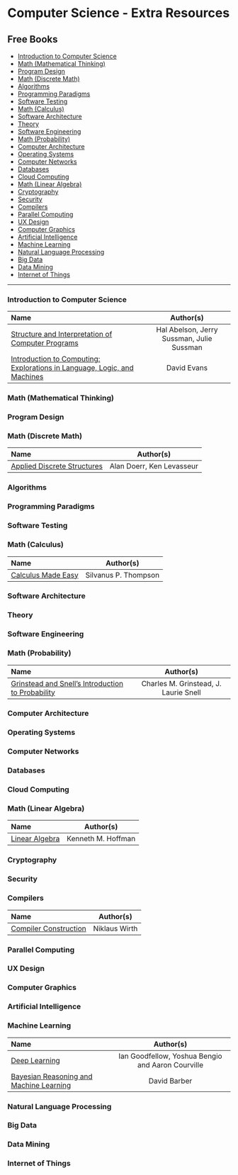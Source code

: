 # Computer Science - Extra Resources

## Free Books

- [Introduction to Computer Science](#introduction-to-computer-science)
- [Math (Mathematical Thinking)](#math-mathematical-thinking)
- [Program Design](#program-design)
- [Math (Discrete Math)](#math-discrete-math)
- [Algorithms](#algorithms)
- [Programming Paradigms](#programming-paradigms)
- [Software Testing](#software-testing)
- [Math (Calculus)](#math-calculus)
- [Software Architecture](#software-architecture)
- [Theory](#theory)
- [Software Engineering](#software-engineering)
- [Math (Probability)](#math-probability)
- [Computer Architecture](#computer-architecture)
- [Operating Systems](#operating-systems)
- [Computer Networks](#computer-networks)
- [Databases](#databases)
- [Cloud Computing](#cloud-computing)
- [Math (Linear Algebra)](#math-linear-algebra)
- [Cryptography](#cryptography)
- [Security](#security)
- [Compilers](#compilers)
- [Parallel Computing](#parallel-computing)
- [UX Design](#ux-design)
- [Computer Graphics](#computer-graphics)
- [Artificial Intelligence](#artificial-intelligence)
- [Machine Learning](#machine-learning)
- [Natural Language Processing](#natural-language-processing)
- [Big Data](#big-data)
- [Data Mining](#data-mining)
- [Internet of Things](#internet-of-things)

---

### Introduction to Computer Science

Name | Author(s)
:-- | :--:
[Structure and Interpretation of Computer Programs](https://mitpress.mit.edu/sicp/full-text/book/book.html) | Hal Abelson, Jerry Sussman, Julie Sussman 
[Introduction to Computing: Explorations in Language, Logic, and Machines](http://www.computingbook.org/) | David Evans

### Math (Mathematical Thinking)

### Program Design

### Math (Discrete Math)

Name | Author(s)
:-- | :--:
[Applied Discrete Structures](http://faculty.uml.edu/klevasseur/ads2/) | Alan Doerr, Ken Levasseur

### Algorithms

### Programming Paradigms

### Software Testing

### Math (Calculus)

Name | Author(s)
:-- | :--:
[Calculus Made Easy](http://www.gutenberg.org/ebooks/33283) | Silvanus P. Thompson 

### Software Architecture

### Theory

### Software Engineering

### Math (Probability)

Name | Author(s) 
:-- | :--: 
[Grinstead and Snell’s Introduction to Probability](https://math.dartmouth.edu/~prob/prob/prob.pdf) |Charles M. Grinstead, J. Laurie Snell

### Computer Architecture

### Operating Systems

### Computer Networks

### Databases

### Cloud Computing

### Math (Linear Algebra)
Name | Author(s) 
:-- | :--: 
[Linear Algebra](https://www.amazon.com/Linear-Algebra-2nd-Kenneth-Hoffman/dp/0135367972) | Kenneth M. Hoffman

### Cryptography

### Security

### Compilers

Name | Author(s)
:-- | :--:
[Compiler Construction](http://www.ethoberon.ethz.ch/WirthPubl/CBEAll.pdf) | Niklaus Wirth 


### Parallel Computing

### UX Design

### Computer Graphics

### Artificial Intelligence

### Machine Learning

Name | Author(s)
:-- | :--:
[Deep Learning](http://www.deeplearningbook.org/) | Ian Goodfellow, Yoshua Bengio and Aaron Courville
[Bayesian Reasoning and Machine Learning](http://web4.cs.ucl.ac.uk/staff/D.Barber/pmwiki/pmwiki.php?n=Brml.HomePage) | David Barber

### Natural Language Processing

### Big Data

### Data Mining

### Internet of Things
